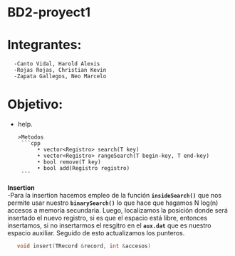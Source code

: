 # BD2-proyect1

# Integrantes:
      -Canto Vidal, Harold Alexis
      -Rojas Rojas, Christian Kevin
      -Zapata Gallegos, Neo Marcelo

# Objetivo:
- help.

      >Metodos
       ```cpp
            • vector<Registro> search(T key)
            • vector<Registro> rangeSearch(T begin-key, T end-key) 
            • bool remove(T key) 
            • bool add(Registro registro)
       ```
            
            
**Insertion**   
-Para la insertion hacemos empleo de la función  **`insideSearch()`** que nos permite usar nuestro **`binarySearch()`** lo que hace que hagamos N log(n) accesos a memoria secundaria. Luego, localizamos la posición donde será insertado el nuevo registro, si es que el espacio está libre, entonces insertamos, si no insertarmos el resgitro en el  **`aux.dat`** que es nuestro espacio auxiliar. Seguido de esto actualizamos los punteros.

 ```cpp
    void insert(TRecord &record, int &accesos)
```
